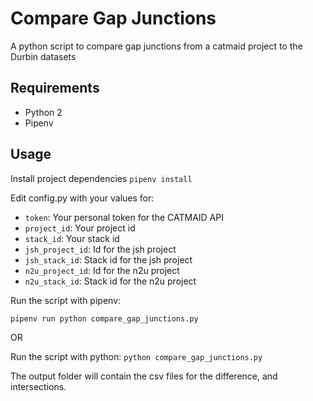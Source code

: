 # Compare Gap Junctions

A python script to compare gap junctions from a catmaid project to the Durbin datasets

## Requirements

- Python 2
- Pipenv

## Usage

Install project dependencies
`pipenv install`

Edit config.py with your values for:
- ```token```: Your personal token for the CATMAID API
- ```project_id```: Your project id
- ```stack_id```: Your stack id
- ```jsh_project_id```: Id for the jsh project
- ```jsh_stack_id```: Stack id for the jsh project
- ```n2u_project_id```: Id for the n2u project
- ```n2u_stack_id```: Stack id for the n2u project

Run the script with pipenv:

`pipenv run python compare_gap_junctions.py`

OR

Run the script with python:
`python compare_gap_junctions.py`

The output folder will contain the csv files for the difference, and intersections.
